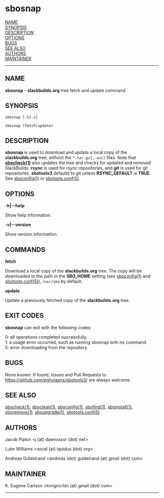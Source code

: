 # sbosnap

[NAME](#name)\
[SYNOPSIS](#synopsis)\
[DESCRIPTION](#description)\
[OPTIONS](#options)\
[BUGS](#bugs)\
[SEE ALSO](#see-also)\
[AUTHORS](#authors)\
[MAINTAINER](#maintainer)

------------------------------------------------------------------------

## NAME

**sbosnap** - **slackbuilds.org** tree fetch and update command

## SYNOPSIS

`sbosnap [-h|-v]`

`sbosnap (fetch|update)`

## DESCRIPTION

**sbosnap** is used to download and update a local copy of the
**slackbuilds.org** tree, without the `*.tar.gz{,.asc}` files. Note that
**[sbocheck(1)](sbocheck.1.md)** also updates the tree and checks for updated and removed
SlackBuilds. **rsync** is used for rsync repositories, and **git** is
used for git repositories. **sbotools3** defaults to git unless
**RSYNC_DEFAULT** is **TRUE**. See [sboconfig(1)](sboconfig.1.md) or
[sbotools.conf(5)](sbotools.conf.5.md).

## OPTIONS

**-h\|\--help**

Show help information.

**-v\|\--version**

Show version information.

## COMMANDS

**fetch**

Download a local copy of the **slackbuilds.org** tree. The copy will be
downloaded to the path in the **SBO_HOME** setting (see [sboconfig(1)](sboconfig.1.md)
and [sbotools.conf(5)](sbotools.conf.5.md)), `/usr/sbo` by default.

**update**

Update a previously fetched copy of the **slackbuilds.org** tree.

## EXIT CODES

**sbosnap** can exit with the following codes:

0: all operations completed successfully.\
1: a usage error occurred, such as running sbosnap with no command.\
5: error downloading from the repository.

## BUGS

None known. If found, Issues and Pull Requests to
<https://github.com/pghvlaans/sbotools3/> are always welcome.

## SEE ALSO

[sbocheck(1)](sbocheck.1.md), [sboclean(1)](sboclean.1.md), [sboconfig(1)](sboconfig.1.md), [sbofind(1)](sbofind.1.md), [sboinstall(1)](sboinstall.1.md),
[sboremove(1)](sboremove.1.md), [sboupgrade(1)](sboupgrade.1.md), [sbotools.conf(5)](sbotools.conf.5.md)

## AUTHORS

Jacob Pipkin \<j (at) dawnrazor (dot) net\>

Luke Williams \<xocel (at) iquidus (dot) org\>

Andreas Guldstrand \<andreas (dot) guldstrand (at) gmail (dot) com\>

## MAINTAINER

K. Eugene Carlson \<kvngncrlsn (at) gmail (dot) com\>

------------------------------------------------------------------------
